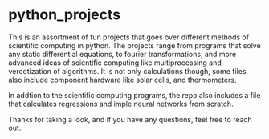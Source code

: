 # python_projects

This is an assortment of fun projects that goes over different methods of scientific computing in python. The projects range from programs that solve any static differential equations, to fourier transformations, and more advanced ideas of scientific computing like multiprocessing and vercotization of algorithms. It is not only calculations though, some files also include component hardware like solar cells, and thermometers. 

In addtion to the scientific computing programs, the repo also includes a file that calculates regressions and imple neural networks from scratch. 

Thanks for taking a look, and if you have any questions, feel free to reach out.
